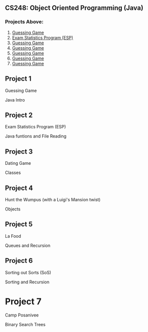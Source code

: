 ## CS248: Object Oriented Programming (Java)

### Projects Above:
1. [Guessing Game](https://github.com/noahmm35/CS248/tree/main/Project1)
2. [Exam Statistics Program (ESP)](https://github.com/noahmm35/CS248/tree/main/Project1](https://github.com/noahmm35/CS248/tree/main/Project2))
3. [Guessing Game](https://github.com/noahmm35/CS248/tree/main/Project1)
4. [Guessing Game](https://github.com/noahmm35/CS248/tree/main/Project1)
5. [Guessing Game](https://github.com/noahmm35/CS248/tree/main/Project1)
6. [Guessing Game](https://github.com/noahmm35/CS248/tree/main/Project1)
7. [Guessing Game](https://github.com/noahmm35/CS248/tree/main/Project1)




## Project 1

Guessing Game

Java Intro

## Project 2

Exam Statistics Program (ESP)

Java funtions and File Reading

## Project 3

Dating Game

Classes

## Project 4

Hunt the Wumpus (with a Luigi's Mansion twist)

Objects

## Project 5

La Food

Queues and Recursion

## Project 6

Sorting out Sorts (SoS)

Sorting and Recursion

# Project 7

Camp Posanivee

Binary Search Trees
